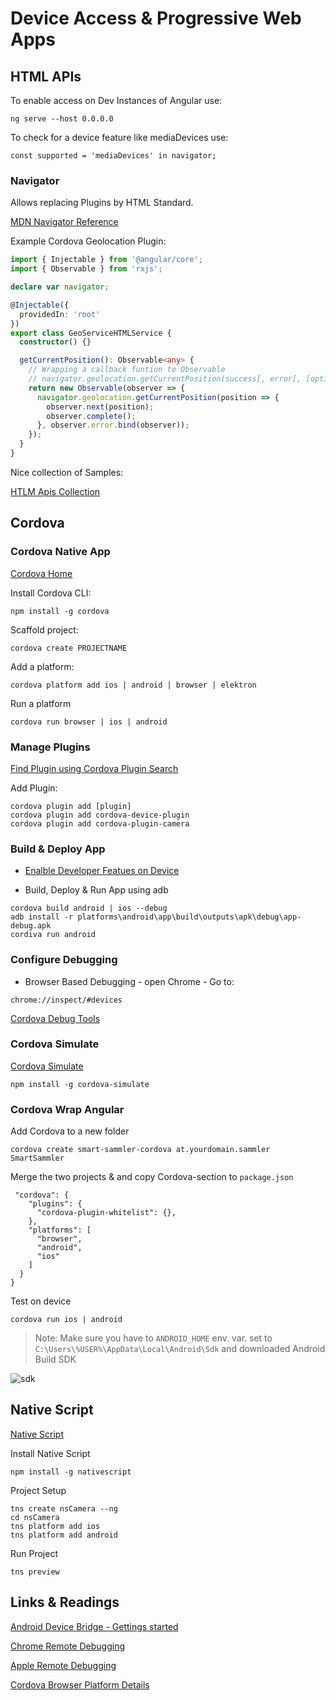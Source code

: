 # Device Access & Progressive Web Apps

## HTML APIs

To enable access on Dev Instances of Angular use:

```
ng serve --host 0.0.0.0
```

To check for a device feature like mediaDevices use:

```
const supported = 'mediaDevices' in navigator;
```

### Navigator

Allows replacing Plugins by HTML Standard.

[MDN Navigator Reference](https://developer.mozilla.org/en-US/docs/Web/API/Navigator)

Example Cordova Geolocation Plugin:

```typescript
import { Injectable } from '@angular/core';
import { Observable } from 'rxjs';

declare var navigator;

@Injectable({
  providedIn: 'root'
})
export class GeoServiceHTMLService {
  constructor() {}

  getCurrentPosition(): Observable<any> {
    // Wrapping a callback funtion to Observable
    // navigator.geolocation.getCurrentPosition(success[, error[, [options]])
    return new Observable(observer => {
      navigator.geolocation.getCurrentPosition(position => {
        observer.next(position);
        observer.complete();
      }, observer.error.bind(observer));
    });
  }
}
```

Nice collection of Samples:

[HTLM Apis Collection](https://girliemac.com/presentation-slides/html5-mobile-approach/deviceAPIs.html)

## Cordova

### Cordova Native App

[Cordova Home](https://cordova.apache.org/)

Install Cordova CLI:

```
npm install -g cordova
```

Scaffold project:

```
cordova create PROJECTNAME
```

Add a platform:

```
cordova platform add ios | android | browser | elektron
```

Run a platform

```
cordova run browser | ios | android
```

### Manage Plugins

[Find Plugin using Cordova Plugin Search](https://cordova.apache.org/plugins/)

Add Plugin:

```
cordova plugin add [plugin]
cordova plugin add cordova-device-plugin
cordova plugin add cordova-plugin-camera
```

### Build & Deploy App

- [Enalble Developer Featues on Device](https://developer.android.com/studio/debug/dev-options)

- Build, Deploy & Run App using adb

```
cordova build android | ios --debug
adb install -r platforms\android\app\build\outputs\apk\debug\app-debug.apk
cordiva run android
```

### Configure Debugging

- Browser Based Debugging - open Chrome - Go to:

```
chrome://inspect/#devices
```

[Cordova Debug Tools](https://github.com/Microsoft/vscode-cordova)

### Cordova Simulate

[Cordova Simulate](https://cordova.apache.org/howto/2018/02/02/cordova-simulate.html)

```
npm install -g cordova-simulate
```

### Cordova Wrap Angular

Add Cordova to a new folder

```
cordova create smart-sammler-cordova at.yourdomain.sammler SmartSammler
```

Merge the two projects & and copy Cordova-section to `package.json`

```
 "cordova": {
    "plugins": {
      "cordova-plugin-whitelist": {},
    },
    "platforms": [
      "browser",
      "android",
      "ios"
    ]
  }
}
```

Test on device

```
cordova run ios | android
```

> Note: Make sure you have to `ANDROID_HOME` env. var. set to `C:\Users\%USER%\AppData\Local\Android\Sdk` and downloaded Android Build SDK

![sdk](_images/sdk.png)

## Native Script

[Native Script](https://www.nativescript.org/)

Install Native Script

```
npm install -g nativescript
```

Project Setup

```
tns create nsCamera --ng
cd nsCamera
tns platform add ios
tns platform add android
```

Run Project

```
tns preview
```

## Links & Readings

[Android Device Bridge - Gettings started](https://www.xda-developers.com/install-adb-windows-macos-linux/)

[Chrome Remote Debugging](https://software.intel.com/en-us/xdk/docs/using-remote-chrome-devtools-to-debug-android-cordova-apps)

[Apple Remote Debugging](https://software.intel.com/en-us/xdk/docs/using-web-inspector-remote-to-debug-ios-cordova-apps)

[Cordova Browser Platform Details](https://www.raymondcamden.com/2016/03/22/the-cordova-browser-platform)

